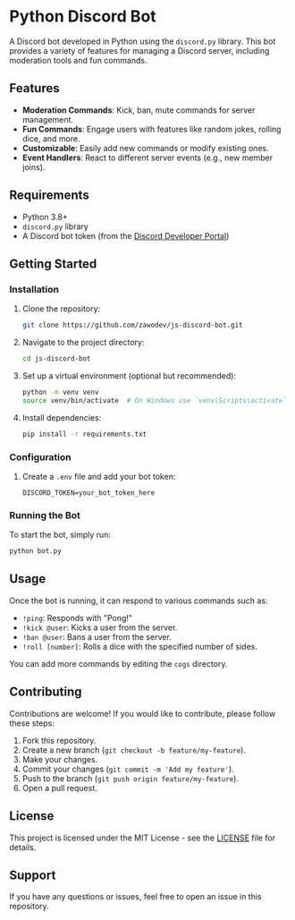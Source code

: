 # Python Discord Bot

A Discord bot developed in Python using the `discord.py` library. This bot provides a variety of features for managing a Discord server, including moderation tools and fun commands.

## Features

- **Moderation Commands**: Kick, ban, mute commands for server management.
- **Fun Commands**: Engage users with features like random jokes, rolling dice, and more.
- **Customizable**: Easily add new commands or modify existing ones.
- **Event Handlers**: React to different server events (e.g., new member joins).

## Requirements

- Python 3.8+
- `discord.py` library
- A Discord bot token (from the [Discord Developer Portal](https://discord.com/developers/applications))

## Getting Started

### Installation

1. Clone the repository:
   ```bash
   git clone https://github.com/zawodev/js-discord-bot.git
   ```

2. Navigate to the project directory:
   ```bash
   cd js-discord-bot
   ```

3. Set up a virtual environment (optional but recommended):
   ```bash
   python -m venv venv
   source venv/bin/activate  # On Windows use `venv\Scripts\activate`
   ```

4. Install dependencies:
   ```bash
   pip install -r requirements.txt
   ```

### Configuration

1. Create a `.env` file and add your bot token:
   ```env
   DISCORD_TOKEN=your_bot_token_here
   ```

### Running the Bot

To start the bot, simply run:
```bash
python bot.py
```

## Usage

Once the bot is running, it can respond to various commands such as:

- `!ping`: Responds with "Pong!"
- `!kick @user`: Kicks a user from the server.
- `!ban @user`: Bans a user from the server.
- `!roll [number]`: Rolls a dice with the specified number of sides.

You can add more commands by editing the `cogs` directory.

## Contributing

Contributions are welcome! If you would like to contribute, please follow these steps:

1. Fork this repository.
2. Create a new branch (`git checkout -b feature/my-feature`).
3. Make your changes.
4. Commit your changes (`git commit -m 'Add my feature'`).
5. Push to the branch (`git push origin feature/my-feature`).
6. Open a pull request.

## License

This project is licensed under the MIT License - see the [LICENSE](LICENSE) file for details.

## Support

If you have any questions or issues, feel free to open an issue in this repository.
